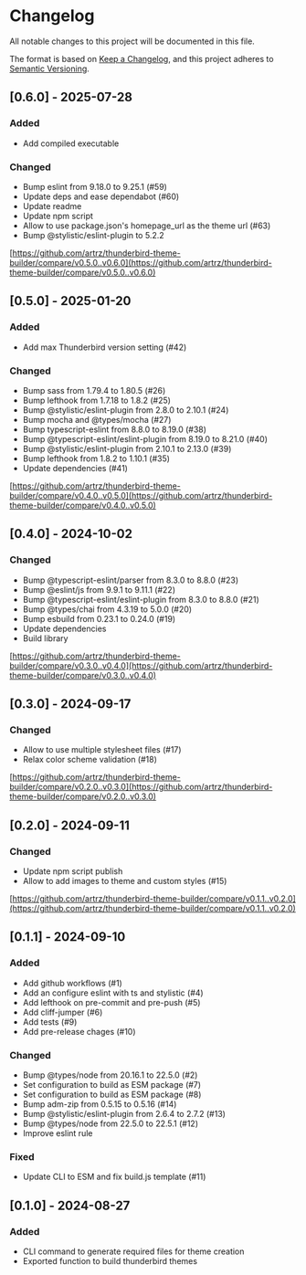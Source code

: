 # Changelog

All notable changes to this project will be documented in this file.

The format is based on [Keep a Changelog](https://keepachangelog.com/en/1.1.0/),
and this project adheres to [Semantic Versioning](https://semver.org/spec/v2.0.0.html).

## [0.6.0] - 2025-07-28

### Added

- Add compiled executable

### Changed

- Bump eslint from 9.18.0 to 9.25.1 (#59)
- Update deps and ease dependabot  (#60)
- Update readme
- Update npm script
- Allow to use package.json's homepage_url as the theme url (#63)
- Bump @stylistic/eslint-plugin to 5.2.2

[https://github.com/artrz/thunderbird-theme-builder/compare/v0.5.0..v0.6.0](https://github.com/artrz/thunderbird-theme-builder/compare/v0.5.0..v0.6.0)

## [0.5.0] - 2025-01-20

### Added

- Add max Thunderbird version setting (#42)

### Changed

- Bump sass from 1.79.4 to 1.80.5 (#26)
- Bump lefthook from 1.7.18 to 1.8.2 (#25)
- Bump @stylistic/eslint-plugin from 2.8.0 to 2.10.1 (#24)
- Bump mocha and @types/mocha (#27)
- Bump typescript-eslint from 8.8.0 to 8.19.0 (#38)
- Bump @typescript-eslint/eslint-plugin from 8.19.0 to 8.21.0 (#40)
- Bump @stylistic/eslint-plugin from 2.10.1 to 2.13.0 (#39)
- Bump lefthook from 1.8.2 to 1.10.1 (#35)
- Update dependencies (#41)

[https://github.com/artrz/thunderbird-theme-builder/compare/v0.4.0..v0.5.0](https://github.com/artrz/thunderbird-theme-builder/compare/v0.4.0..v0.5.0)

## [0.4.0] - 2024-10-02

### Changed

- Bump @typescript-eslint/parser from 8.3.0 to 8.8.0 (#23)
- Bump @eslint/js from 9.9.1 to 9.11.1 (#22)
- Bump @typescript-eslint/eslint-plugin from 8.3.0 to 8.8.0 (#21)
- Bump @types/chai from 4.3.19 to 5.0.0 (#20)
- Bump esbuild from 0.23.1 to 0.24.0 (#19)
- Update dependencies
- Build library

[https://github.com/artrz/thunderbird-theme-builder/compare/v0.3.0..v0.4.0](https://github.com/artrz/thunderbird-theme-builder/compare/v0.3.0..v0.4.0)

## [0.3.0] - 2024-09-17

### Changed

- Allow to use multiple stylesheet files (#17)
- Relax color scheme validation (#18)

[https://github.com/artrz/thunderbird-theme-builder/compare/v0.2.0..v0.3.0](https://github.com/artrz/thunderbird-theme-builder/compare/v0.2.0..v0.3.0)

## [0.2.0] - 2024-09-11

### Changed

- Update npm script publish
- Allow to add images to theme and custom styles (#15)

[https://github.com/artrz/thunderbird-theme-builder/compare/v0.1.1..v0.2.0](https://github.com/artrz/thunderbird-theme-builder/compare/v0.1.1..v0.2.0)

## [0.1.1] - 2024-09-10

### Added

- Add github workflows (#1)
- Add an configure eslint with ts and stylistic (#4)
- Add lefthook on pre-commit and pre-push (#5)
- Add cliff-jumper (#6)
- Add tests (#9)
- Add pre-release chages (#10)

### Changed

- Bump @types/node from 20.16.1 to 22.5.0 (#2)
- Set configuration to build as ESM package (#7)
- Set configuration to build as ESM package (#8)
- Bump adm-zip from 0.5.15 to 0.5.16 (#14)
- Bump @stylistic/eslint-plugin from 2.6.4 to 2.7.2 (#13)
- Bump @types/node from 22.5.0 to 22.5.1 (#12)
- Improve eslint rule

### Fixed

- Update CLI to ESM and fix build.js template (#11)


## [0.1.0] - 2024-08-27

### Added

- CLI command to generate required files for theme creation
- Exported function to build thunderbird themes
